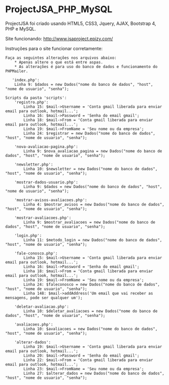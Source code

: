 # ProjectJSA_PHP_MySQL
ProjectJSA foi criado usando HTML5, CSS3, Jquery, AJAX, Bootstrap 4, PHP e MySQL.

Site funcionando: http://www.jsaproject.epizy.com/

Instruções para o site funcionar corretamente:

	Faça as seguintes alterações nos arquivos abaixo:
		* Apenas altere o que está entre aspas.
		* As alterações é para uso do banco de dados e funcionamento do PHPMailer.

       'index.php':
		Linha 9: $dados = new Dados("nome do banco de dados", "host", "nome de usuario", "senha");

	Scripts da pasta 'scripts':
		'registro.php':
			Linha 15: $mail->Username = 'Conta gmail liberada para enviar email para outlook, hotmail...';
			Linha 16: $mail->Password = 'Senha do email gmail';
			Linha 18: $mail->From = 'Conta gmail liberada para enviar email para outlook, hotmail...';
			Linha 19: $mail->FromName = 'Seu nome ou da empresa';
			Linha 24: $registrar = new Dados("nome do banco de dados", "host", "nome de usuario", "senha");

		'nova-avaliacao-pagina.php':
			Linha 9: $nova_avaliacao_pagina = new Dados("nome do banco de dados", "host", "nome de usuario", "senha");

		'newsletter.php':
			Linha 10: $newsletter = new Dados("nome do banco de dados", "host", "nome de usuario", "senha");

		'mostrar-dados-usuario.php':
			Linha 9: $dados = new Dados("nome do banco de dados", "host", "nome de usuario", "senha");

		'mostrar-avisos-avaliacoes.php':
			Linha 4: $mostrar_avisos = new Dados("nome do banco de dados", "host", "nome de usuario", "senha");

		'mostrar-avaliacoes.php':
			Linha 9: $mostrar_avaliacoes = new Dados("nome do banco de dados", "host", "nome de usuario", "senha");

		'login.php':
			Linha 11: $metodo_login = new Dados("nome do banco de dados", "host", "nome de usuario", "senha");

		'fale-conosco.php':
			Linha 15: $mail->Username = 'Conta gmail liberada para enviar email para outlook, hotmail...';
			Linha 16: $mail->Password = 'Senha do email gmail';
			Linha 18: $mail->From = 'Conta gmail liberada para enviar email para outlook, hotmail...';
			Linha 19: $mail->FromName = 'Seu nome ou da empresa';
			Linha 24: $faleconosco = new Dados("nome do banco de dados", "host", "nome de usuario", "senha");
			Linha 148: $mail->addAddress('Um email que vai receber as mensagens, pode ser qualquer um');

		'deletar-avaliacao.php':
			Linha 10: $deletar_avaliacoes = new Dados("nome do banco de dados", "host", "nome de usuario", "senha");

		'avaliacoes.php':
			Linha 10: $avaliacoes = new Dados("nome do banco de dados", "host", "nome de usuario", "senha");

		'alterar-dados':
			Linha 19: $mail->Username = 'Conta gmail liberada para enviar email para outlook, hotmail...';
			Linha 20: $mail->Password = 'Senha do email gmail';
			Linha 22: $mail->From = 'Conta gmail liberada para enviar email para outlook, hotmail...';
			Linha 23: $mail->FromName = 'Seu nome ou da empresa';
			Linha 27: $alterar_dados = new Dados("nome do banco de dados", "host", "nome de usuario", "senha");
